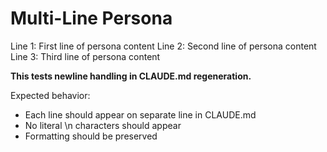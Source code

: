 # Multi-Line Persona

Line 1: First line of persona content
Line 2: Second line of persona content
Line 3: Third line of persona content

**This tests newline handling in CLAUDE.md regeneration.**

Expected behavior:
- Each line should appear on separate line in CLAUDE.md
- No literal \n characters should appear
- Formatting should be preserved
